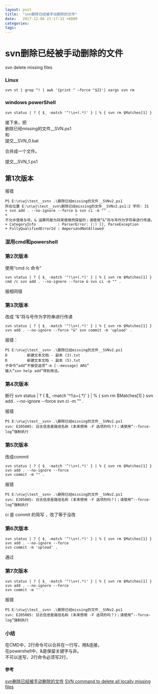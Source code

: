 ```yaml
---
layout: post
title:  "svn删除已经被手动删除的文件"
date:   2017-12-06 21:17:32 +0800
categories:  
tags: 
---
```


# svn删除已经被手动删除的文件 #

svn delete missing files

### Linux ###

	svn st | grep ^! | awk '{print " –force "$2}'| xargs svn rm


### windows powerShell ###

	svn status | ? { $_ -match '^!\s+(.*)' } | % { svn rm $Matches[1] }


接下来，把  
删除已经missing的文件__SVN.ps1  
和  
提交__SVN_0.bat  

合并成一个文件。

提交__SVN_1.ps1  

## 第1次版本 ##

报错

	PS E:\n\wj\test__svn> .\删除已经missing的文件__SVNv2.ps1
	所在位置 E:\n\wj\test__svn\删除已经missing的文件__SVNv2.ps1:2 字符: 31
	+ svn add . --no-ignore --force & svn ci -m "" .
	+                               ~
	不允许使用与号。& 运算符是为将来使用而保留的；请使用“&”将与号作为字符串进行传递。
    + CategoryInfo          : ParserError: (:) [], ParseException
    + FullyQualifiedErrorId : AmpersandNotAllowed


### 混用cmd和powershell ###

### 第2次版本 ###
使用“cmd /c 命令”   

	svn status | ? { $_ -match '^!\s+(.*)' } | % { svn rm $Matches[1] }
	cmd /c svn add . --no-ignore --force & svn ci -m "" .

报相同错

### 第3次版本 ###
改成 “&”将与号作为字符串进行传递

	svn status | ? { $_ -match '^!\s+(.*)' } | % { svn rm $Matches[1] }
	svn add . --no-ignore --force "&" svn commit -m 'upload' . 

报错：

	PS E:\n\wj\test__svn> .\删除已经missing的文件__SVNv2.ps1
	D         新建文本文档 - 副本 (3).txt
	D         新建文本文档 - 副本 (5).txt
	子命令“add”不接受选项“-m [--message] ARG”
	输入“svn help add”得到用法。

	
### 第4次版本 ###

断行
	svn status | ? { $_ -match '^!\s+(.*)' } | % { svn rm $Matches[1] }
	svn add . --no-ignore --force 
	svn ci -m "" .

报错

	PS E:\n\wj\test__svn> .\删除已经missing的文件__SVNv2.ps1
	svn: E205005: 日志信息是路径名称 (本来想用 -F 选项的吗？)；请使用“--force-log”强制执行

### 第5次版本 ###

改成commit

	svn status | ? { $_ -match '^!\s+(.*)' } | % { svn rm $Matches[1] }
	svn add . --no-ignore --force 
	svn commit -m "" .

报错
	
	PS E:\n\wj\test__svn> .\删除已经missing的文件__SVNv2.ps1
	svn: E205005: 日志信息是路径名称 (本来想用 -F 选项的吗？)；请使用“--force-log”强制执行

ci 是 commit 的简写 ，改了等于没改



### 第6次版本 ###

	svn status | ? { $_ -match '^!\s+(.*)' } | % { svn rm $Matches[1] }
	svn add . --no-ignore --force 
	svn commit -m 'upload' . 

通过


### 第7次版本 ###

	svn status | ? { $_ -match '^!\s+(.*)' } | % { svn rm $Matches[1] }
	svn add . --no-ignore --force 
	svn commit -m '' . 

报错
	
	PS E:\n\wj\test__svn> .\删除已经missing的文件__SVNv2.ps1
	svn: E205005: 日志信息是路径名称 (本来想用 -F 选项的吗？)；请使用“--force-log”强制执行

### 小结 ###

在CMD中，2行命令可以合并在一行写，用&连接，  
在powershell中，&是保留关键字与非。  
不可以连写，2行命令必须写2行， 


#### 参考 ####

[svn删除已经被手动删除的文件](http://www.itye.org/archives/2091)
[SVN command to delete all locally missing files](https://stackoverflow.com/questions/9600382/svn-command-to-delete-all-locally-missing-files)